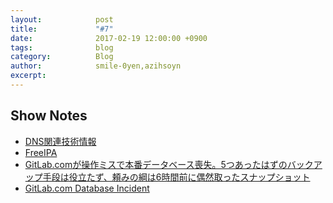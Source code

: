 ```yaml
---
layout:            post
title:             "#7"
date:              2017-02-19 12:00:00 +0900
tags:              blog
category:          Blog
author:            smile-0yen,azihsoyn
excerpt:           
---
```



## Show Notes
- [DNS関連技術情報](https://jprs.jp/tech/)
- [FreeIPA](https://www.freeipa.org/page/Main_Page)
- [GitLab.comが操作ミスで本番データベース喪失。5つあったはずのバックアップ手段は役立たず、頼みの綱は6時間前に偶然取ったスナップショット](http://www.publickey1.jp/blog/17/gitlabcom56.html)
- [GitLab.com Database Incident](https://about.gitlab.com/2017/02/01/gitlab-dot-com-database-incident/)
